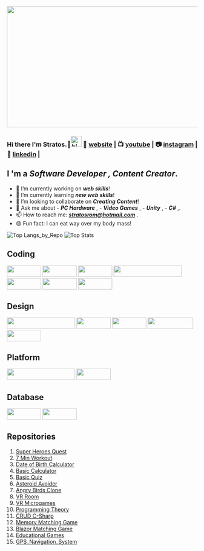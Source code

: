 [website]: https://rompos.netlify.app/
[youtube]: https://www.youtube.com/results?search_query=Stratos+Rompos
[instagram]: https://instagram.com/stratos_rompos
[linkedin]: https://www.linkedin.com/in/stratos-rompos-973700150/

<p align="center">
<img src="https://user-images.githubusercontent.com/64089173/103980891-66ae4b00-5189-11eb-8be3-1a865bd90a8d.png" width="1024" height="320">
</p>

### Hi there I'm Stratos.👋<img src="https://user-images.githubusercontent.com/1303154/88677602-1635ba80-d120-11ea-84d8-d263ba5fc3c0.gif" width="28px" alt="hi">  🏡 [website][website] **|** 📺 [youtube][youtube] **|** 📷 [instagram][instagram] **|** 👔 [linkedin][linkedin] **|**

## I 'm a __*Software Developer , Content Creator*__.

- 🔭 I’m currently working on __*web skills*__!
- 🌱 I’m currently learning __*new web skills*__!
- 👯 I’m looking to collaborate on __*Creating Content*__!
- 💬 Ask me about - __*PC Hardware*__ , - __*Video Games*__ , - __*Unity*__ , - __*C#*__ ,.
- 📫 How to reach me: __*stratosrom@hotmail.com*__ .
- 😄 Fun fact: I can eat way over my body mass!

![Top Langs_by_Repo](http://github-profile-summary-cards.vercel.app/api/cards/repos-per-language?username=Rompos&theme=gruvbox)
![Top Stats](http://github-profile-summary-cards.vercel.app/api/cards/stats?username=Rompos&theme=gruvbox)

## Coding
<p align="left">
   <img src="https://img.shields.io/badge/Python-FFD43B?style=for-the-badge&logo=python&logoColor=blue" width="90" height="30">
   <img src="https://img.shields.io/badge/CSS3-1572B6?style=for-the-badge&logo=css3&logoColor=white" width="90" height="30">
   <img src="https://img.shields.io/badge/HTML5-E34F26?style=for-the-badge&logo=html5&logoColor=white" width="90" height="30">
   <img src="https://img.shields.io/badge/JavaScript-323330?style=for-the-badge&logo=javascript&logoColor=F7DF1E" width="180" height="30">
   <img src="https://img.shields.io/badge/C%23-239120?style=for-the-badge&logo=c-sharp&logoColor=white" width="90" height="30">
   <img src="https://img.shields.io/badge/Java-ED8B00?style=for-the-badge&logo=java&logoColor=white" width="90" height="30">
   <img src="https://img.shields.io/badge/Kotlin-0095D5?&style=for-the-badge&logo=kotlin&logoColor=white" width="90" height="30">     
</p>
   
## Design
<p align="left">
   <img src="https://img.shields.io/badge/Adobe%20Photoshop-31A8FF?style=for-the-badge&logo=Adobe%20Photoshop&logoColor=black" width="180" height="30">
   <img src="https://img.shields.io/badge/blender-%23F5792A.svg?style=for-the-badge&logo=blender&logoColor=white" width="90" height="30">
   <img src="https://img.shields.io/badge/gimp-5C5543?style=for-the-badge&logo=gimp&logoColor=white" width="90" height="30">
   <img src="https://img.shields.io/badge/Inkscape-000000?style=for-the-badge&logo=Inkscape&logoColor=white" width="120" height="30">
   <img src="https://img.shields.io/badge/Krita-203759?style=for-the-badge&logo=krita&logoColor=EEF37B" width="90" height="30"> 
</p>
   
## Platform
<p align="left">
   <img src="https://img.shields.io/badge/-Unreal%20Engine-313131?style=for-the-badge&logo=unreal-engine&logoColor=white" width="180" height="30">
   <img src="https://img.shields.io/badge/Unity-100000?style=for-the-badge&logo=unity&logoColor=white" width="90" height="30"> 
</p>
   
## Database
<p align="left">
   <img src="https://img.shields.io/badge/MySQL-005C84?style=for-the-badge&logo=mysql&logoColor=white" width="90" height="30">
   <img src="https://img.shields.io/badge/SQLite-07405E?style=for-the-badge&logo=sqlite&logoColor=white" width="90" height="30"> 
</p>

## Repositories
   1. [Super Heroes Quest](https://github.com/Rompos/SuperHeroesQuest)
   2. [7 Min Workout](https://github.com/Rompos/7MinWorkout)
   3. [Date of Birth Calculator](https://github.com/Rompos/DateOfBirthCalculator)
   4. [Basic Calculator](https://github.com/Rompos/BasicCalculator)
   5. [Basic Quiz](https://github.com/Rompos/BasicQuizApp)
   6. [Asteroid Avoider](https://github.com/Rompos/AsteroidAvoider)
   7. [Angry Birds Clone](https://github.com/Rompos/AngryBirds_Clone)
   8. [VR Room](https://github.com/Rompos/Unity_VR_Room)
   9. [VR Microgames](https://github.com/Rompos/VR_Microgame_Unity)
   10. [Programming Theory](https://github.com/Rompos/Programming_Theory_Unity)
   11. [CRUD C-Sharp](https://github.com/Rompos/CRUD-C-Sharp-Application)
   12. [Memory Matching Game](https://github.com/Rompos/Memory-Matching-Game)
   13. [Blazor Matching Game](https://github.com/Rompos/Blazor-C-Sharp-Fruit-Matching-Game)
   14. [Educational Games](https://github.com/Rompos/Thesis)
   15. [GPS_Navigation_System](https://github.com/Rompos/GPS_Navigation)

